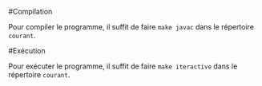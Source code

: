 #Compilation

Pour compiler le programme, il suffit de faire `make javac` dans le répertoire `courant`.

#Exécution

Pour exécuter le programme, il suffit de faire `make iteractive` dans le répertoire `courant`.